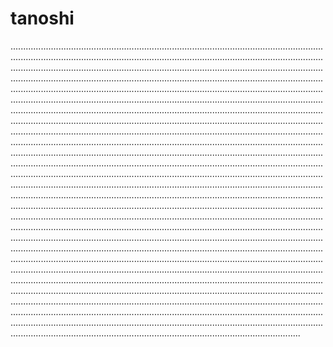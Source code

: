 # tanoshi

.......................................................................................................................................................................................................................................................................................................................................................................................................................................................................................................................................................................................................................................................................................................................................................................................................................................................................................................................................................................................................................................................................................................................................................................................................................................................................................................................................................................................................................................................................................................................................................................................................................................................................................................................................................................................................................................................................................................................................................................................................................................................................................................................................................................................................................................................................................................................................................................................................................................................................................................................................................................................................................................................................................................................................................................................................................................................................................................................................................................................................................................................................................................................................................................................................................................................................................................................................................................................................................................................................................................................................................................................................